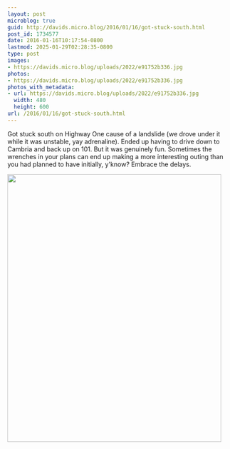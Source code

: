 ```yaml
---
layout: post
microblog: true
guid: http://davids.micro.blog/2016/01/16/got-stuck-south.html
post_id: 1734577
date: 2016-01-16T10:17:54-0800
lastmod: 2025-01-29T02:28:35-0800
type: post
images:
- https://davids.micro.blog/uploads/2022/e91752b336.jpg
photos:
- https://davids.micro.blog/uploads/2022/e91752b336.jpg
photos_with_metadata:
- url: https://davids.micro.blog/uploads/2022/e91752b336.jpg
  width: 480
  height: 600
url: /2016/01/16/got-stuck-south.html
---
```

Got stuck south on Highway One cause of a landslide (we drove under it while it was unstable, yay adrenaline). Ended up having to drive down to Cambria and back up on 101. But it was genuinely fun. Sometimes the wrenches in your plans can end up making a more interesting outing than you had planned to have initially, y'know? Embrace the delays.

<img src="/uploads/2022/e91752b336.jpg" width="480" height="600" alt="">
